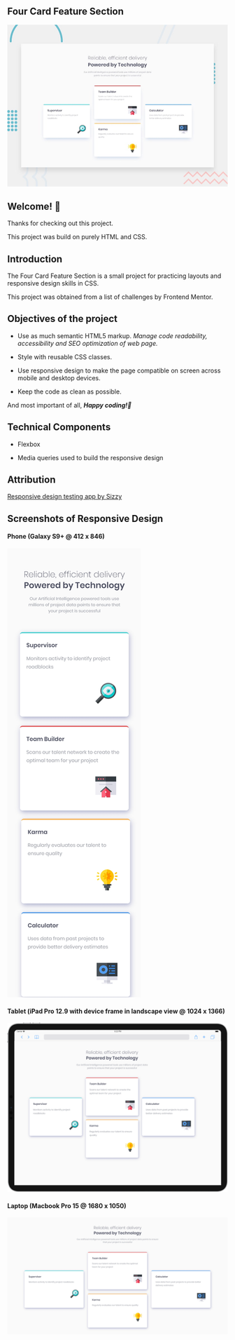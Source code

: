 ## Four Card Feature Section

![Design preview for the Four card feature section coding challenge](./design/desktop-preview.jpg)

## Welcome! 👋

Thanks for checking out this project.

This project was build on purely HTML and CSS.

## Introduction

The Four Card Feature Section is a small project for practicing layouts and responsive design skills in CSS.

This project was obtained from a list of challenges by Frontend Mentor.

## Objectives of the project

* Use as much semantic HTML5 markup. *Manage code readability, accessibility and SEO optimization of web page.*

* Style with reusable CSS classes. 

* Use responsive design to make the page compatible on screen across mobile and desktop devices.

* Keep the code as clean as possible.

And most important of all, _**Happy coding!🚀**_

## Technical Components

* Flexbox

* Media queries used to build the responsive design

## Attribution

[Responsive design testing app by Sizzy](https://a.paddle.com/v2/click/49831/114619?link=1947/ "Sizzy.co")

## Screenshots of Responsive Design

#### Phone (Galaxy S9+ @ 412 x 846)
![Page preview on Galaxy S9+](./screenshots/Sizzy-Galaxy-S9+.png)
<br />

#### Tablet (iPad Pro 12.9 with device frame in landscape view @ 1024 x 1366)
![Page preview on iPad Pro 12.9 in landscape view](./screenshots/Sizzy-iPad-Pro-12.9-landscape.png)
<br />

#### Laptop (Macbook Pro 15 @ 1680 x 1050)
![Page preview on Macbook Pro 15](./screenshots/Sizzy-Macbook-Pro-15.png)

